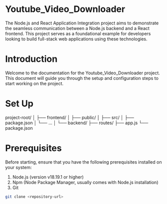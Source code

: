 # Youtube_Video_Downloader
The Node.js and React Application Integration project aims to demonstrate the seamless communication between a Node.js backend and a React frontend. This project serves as a foundational example for developers looking to build full-stack web applications using these technologies.

# Introduction

Welcome to the documentation for the Youtube_Video_Downloader project. This document will guide you through the setup and configuration steps to start working on the project.

# Set Up

project-root/
│
├── frontend/
│   ├── public/
│   ├── src/
│   ├── package.json
│   └── ...
│
└── backend/
    ├── routes/
    ├── app.js
    └── package.json
# Prerequisites

Before starting, ensure that you have the following prerequisites installed on your system:

1. Node.js (version v18.19.1 or higher)
2. Npm (Node Package Manager, usually comes with Node.js installation)
3. Git


```bash
git clone <repository-url>
```

